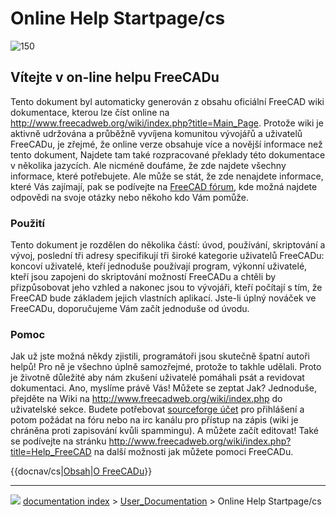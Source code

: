 # Online Help Startpage/cs
![150](images/Crystal_Clear_app_tutorials.png )

## Vítejte v on-line helpu FreeCADu 


<div class="mw-translate-fuzzy">

Tento dokument byl automaticky generován z obsahu oficiální FreeCAD wiki dokumentace, kterou lze číst online na <http://www.freecadweb.org/wiki/index.php?title=Main_Page>. Protože wiki je aktivně udržována a průběžně vyvíjena komunitou vývojářů a uživatelů FreeCADu, je zřejmé, že online verze obsahuje více a novější informace než tento dokument, Najdete tam také rozpracované překlady této dokumentace v několika jazycích. Ale nicméně doufáme, že zde najdete všechny informace, které potřebujete. Ale může se stát, že zde nenajdete informace, které Vás zajímají, pak se podívejte na [FreeCAD fórum](http://forum.freecadweb.org/index.php), kde možná najdete odpovědi na svoje otázky nebo někoho kdo Vám pomůže.


</div>

### Použití


<div class="mw-translate-fuzzy">

Tento dokument je rozdělen do několika částí: úvod, používání, skriptování a vývoj, poslední tři adresy specifikují tři široké kategorie uživatelů FreeCADu: koncoví uživatelé, kteří jednoduše používají program, výkonní uživatelé, kteří jsou zapojeni do skriptování možností FreeCADu a chtěli by přizpůsobovat jeho vzhled a nakonec jsou to vývojáři, kteří počítají s tím, že FreeCAD bude základem jejich vlastních aplikací. Jste-li úplný nováček ve FreeCADu, doporučujeme Vám začít jednoduše od úvodu.


</div>

### Pomoc


<div class="mw-translate-fuzzy">

Jak už jste možná někdy zjistili, programátoři jsou skutečně špatní autoři helpů! Pro ně je všechno úplně samozřejmé, protože to takhle udělali. Proto je životně důležité aby nám zkušení uživatelé pomáhali psát a revidovat dokumentaci. Ano, myslíme právě Vás! Můžete se zeptat Jak? Jednoduše, přejděte na Wiki na <http://www.freecadweb.org/wiki/index.php> do uživatelské sekce. Budete potřebovat [sourceforge účet](http://sourceforge.net/) pro přihlášení a potom požádat na fóru nebo na irc kanálu pro přístup na zápis (wiki je chráněna proti zapisování kvůli spammingu). A můžete začít editovat! Také se podívejte na stránku <http://www.freecadweb.org/wiki/index.php?title=Help_FreeCAD> na další možnosti jak můžete pomoci FreeCADu.


</div>


<div class="mw-translate-fuzzy">


{{docnav/cs|[Obsah](Online_Help_Toc/cs.md)|[O FreeCADu](About_FreeCAD/cs.md)}}


</div>



---
![](images/Button_right.svg) [documentation index](../README.md) > [User_Documentation](Category_User_Documentation.md) > Online Help Startpage/cs
